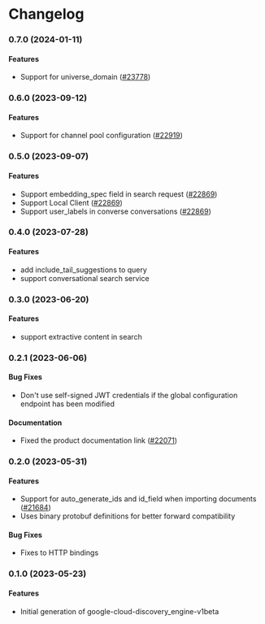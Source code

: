 # Changelog

### 0.7.0 (2024-01-11)

#### Features

* Support for universe_domain ([#23778](https://github.com/googleapis/google-cloud-ruby/issues/23778)) 

### 0.6.0 (2023-09-12)

#### Features

* Support for channel pool configuration ([#22919](https://github.com/googleapis/google-cloud-ruby/issues/22919)) 

### 0.5.0 (2023-09-07)

#### Features

* Support embedding_spec field in search request ([#22869](https://github.com/googleapis/google-cloud-ruby/issues/22869)) 
* Support Local Client ([#22869](https://github.com/googleapis/google-cloud-ruby/issues/22869)) 
* Support user_labels in converse conversations ([#22869](https://github.com/googleapis/google-cloud-ruby/issues/22869)) 

### 0.4.0 (2023-07-28)

#### Features

* add include_tail_suggestions to query 
* support conversational search service 

### 0.3.0 (2023-06-20)

#### Features

* support extractive content in search 

### 0.2.1 (2023-06-06)

#### Bug Fixes

* Don't use self-signed JWT credentials if the global configuration endpoint has been modified 
#### Documentation

* Fixed the product documentation link ([#22071](https://github.com/googleapis/google-cloud-ruby/issues/22071)) 

### 0.2.0 (2023-05-31)

#### Features

* Support for auto_generate_ids and id_field when importing documents ([#21684](https://github.com/googleapis/google-cloud-ruby/issues/21684)) 
* Uses binary protobuf definitions for better forward compatibility 
#### Bug Fixes

* Fixes to HTTP bindings 

### 0.1.0 (2023-05-23)

#### Features

* Initial generation of google-cloud-discovery_engine-v1beta
